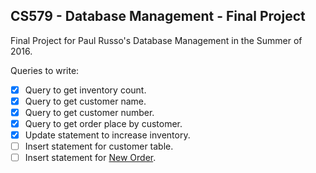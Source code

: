 CS579 - Database Management - Final Project
----

Final Project for Paul Russo's Database Management in the Summer of 2016.

Queries to write:

- [x] Query to get inventory count.
- [x] Query to get customer name.
- [x] Query to get customer number.
- [x] Query to get order place by customer.
- [x] Update statement to increase inventory.
- [ ] Insert statement for customer table.
- [ ] Insert statement for [New Order](https://www.youtube.com/watch?v=7uEBuqkkQRk).
